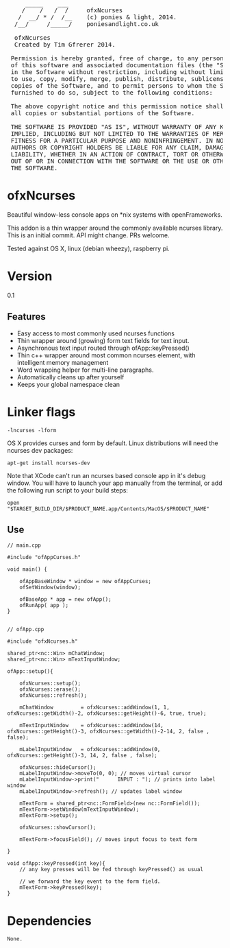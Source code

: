 <pre>
     _____    ___     
    /    /   /  /     ofxNcurses
   /  __/ * /  /__    (c) ponies & light, 2014. 
  /__/     /_____/    poniesandlight.co.uk

  ofxNcurses
  Created by Tim Gfrerer 2014.
  
 Permission is hereby granted, free of charge, to any person obtaining a copy
 of this software and associated documentation files (the "Software"), to deal
 in the Software without restriction, including without limitation the rights
 to use, copy, modify, merge, publish, distribute, sublicense, and/or sell
 copies of the Software, and to permit persons to whom the Software is
 furnished to do so, subject to the following conditions:
 
 The above copyright notice and this permission notice shall be included in
 all copies or substantial portions of the Software.
 
 THE SOFTWARE IS PROVIDED "AS IS", WITHOUT WARRANTY OF ANY KIND, EXPRESS OR
 IMPLIED, INCLUDING BUT NOT LIMITED TO THE WARRANTIES OF MERCHANTABILITY,
 FITNESS FOR A PARTICULAR PURPOSE AND NONINFRINGEMENT. IN NO EVENT SHALL THE
 AUTHORS OR COPYRIGHT HOLDERS BE LIABLE FOR ANY CLAIM, DAMAGES OR OTHER
 LIABILITY, WHETHER IN AN ACTION OF CONTRACT, TORT OR OTHERWISE, ARISING FROM,
 OUT OF OR IN CONNECTION WITH THE SOFTWARE OR THE USE OR OTHER DEALINGS IN
 THE SOFTWARE.
</pre>

# ofxNcurses

Beautiful window-less console apps on *nix systems with openFrameworks. 

This addon is a thin wrapper around the commonly available ncurses 
library. This is an initial commit. API might change. PRs welcome.

Tested against OS X, linux (debian wheezy), raspberry pi.

# Version

0.1

## Features

* Easy access to most commonly used ncurses functions
* Thin wrapper around (growing) form text fields for text input.
* Asynchronous text input routed through ofApp::keyPressed()
* Thin c++ wrapper around most common ncurses element, with intelligent memory management
* Word wrapping helper for multi-line paragraphs.
* Automatically cleans up after yourself
* Keeps your global namespace clean

# Linker flags

	-lncurses -lform

OS X provides curses and form by default. Linux distributions will need the ncurses dev packages:

    apt-get install ncurses-dev

Note that XCode can't run an ncurses based console app in it's debug window. You will have to launch your app manually from the terminal, or add the following run script to your build steps:

	open "$TARGET_BUILD_DIR/$PRODUCT_NAME.app/Contents/MacOS/$PRODUCT_NAME"

## Use

	// main.cpp

	#include "ofAppCurses.h"

	void main() {

		ofAppBaseWindow * window = new ofAppCurses;
		ofSetWindow(window);
		
		ofBaseApp * app = new ofApp();
		ofRunApp( app );
	}


	// ofApp.cpp

	#include "ofxNcurses.h"

	shared_ptr<nc::Win> mChatWindow;
	shared_ptr<nc::Win> mTextInputWindow;

	ofApp::setup(){

		ofxNcurses::setup();
		ofxNcurses::erase();
		ofxNcurses::refresh();
		
		mChatWindow			= ofxNcurses::addWindow(1, 1, ofxNcurses::getWidth()-2, ofxNcurses::getHeight()-6, true, true);

		mTextInputWindow	= ofxNcurses::addWindow(14, ofxNcurses::getHeight()-3, ofxNcurses::getWidth()-2-14, 2, false , false);
		
		mLabelInputWindow   = ofxNcurses::addWindow(0, ofxNcurses::getHeight()-3, 14, 2, false , false);
		
		ofxNcurses::hideCursor();
		mLabelInputWindow->moveTo(0, 0); // moves virtual cursor
		mLabelInputWindow->print("      INPUT : "); // prints into label window
		mLabelInputWindow->refresh(); // updates label window
		
		mTextForm = shared_ptr<nc::FormField>(new nc::FormField());
		mTextForm->setWindow(mTextInputWindow);
		mTextForm->setup();

		ofxNcurses::showCursor();

		mTextForm->focusField(); // moves input focus to text form

	}

	void ofApp::keyPressed(int key){
		// any key presses will be fed through keyPressed() as usual

		// we forward the key event to the form field.
		mTextForm->keyPressed(key);
	}

# Dependencies

	None. 

